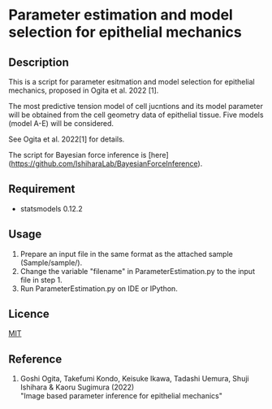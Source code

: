 Parameter estimation and model selection for epithelial mechanics
===

## Description

This is a script for parameter esitmation and model selection for epithelial mechanics, proposed in Ogita et al. 2022 [1]. 

The most predictive tension model of cell jucntions and its model parameter will be obtained from the cell geometry data of epithelial tissue.
Five models (model A-E) will be considered.

See Ogita et al. 2022[1] for details.

The script for Bayesian force inference is [here] (https://github.com/IshiharaLab/BayesianForceInference).

## Requirement

* statsmodels 0.12.2


## Usage

1. Prepare an input file in the same format as the attached sample (Sample/sample/).
2. Change the variable "filename" in ParameterEstimation.py to the input file in step 1.
3. Run ParameterEstimation.py on IDE or IPython.

## Licence

[MIT](https://github.com/tcnksm/tool/blob/master/LICENCE)

## Reference

1. Goshi Ogita, Takefumi Kondo, Keisuke Ikawa, Tadashi Uemura, Shuji Ishihara & Kaoru Sugimura (2022)<br>"Image based parameter inference for epithelial mechanics"
